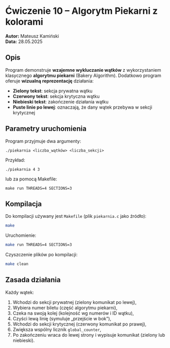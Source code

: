 # Ćwiczenie 10 – Algorytm Piekarni z kolorami

**Autor:** Mateusz Kamiński  
**Data:** 28.05.2025

## Opis

Program demonstruje **wzajemne wykluczanie wątków** z wykorzystaniem klasycznego **algorytmu piekarni** (Bakery
Algorithm). Dodatkowo program oferuje **wizualną reprezentację** działania:

- **Zielony tekst**: sekcja prywatna wątku
- **Czerwony tekst**: sekcja krytyczna wątku
- **Niebieski tekst**: zakończenie działania wątku
- **Puste linie po lewej**: oznaczają, że dany wątek przebywa w sekcji krytycznej

## Parametry uruchomienia

Program przyjmuje dwa argumenty:

```
./piekarnia <liczba_wątków> <liczba_sekcji>
```

Przykład:

```
./piekarnia 4 3
```

lub za pomocą Makefile:

```
make run THREADS=4 SECTIONS=3
```

## Kompilacja

Do kompilacji używany jest `Makefile` (plik `piekarnia.c` jako źródło):

```bash
make
```

Uruchomienie:

```bash
make run THREADS=4 SECTIONS=3
```

Czyszczenie plików po kompilacji:

```bash
make clean
```

## Zasada działania

Każdy wątek:

1. Wchodzi do sekcji prywatnej (zielony komunikat po lewej),
2. Wybiera numer biletu (część algorytmu piekarni),
3. Czeka na swoją kolej (kolejność wg numerów i ID wątku),
4. Czyści lewą linię (symuluje „przejście w bok”),
5. Wchodzi do sekcji krytycznej (czerwony komunikat po prawej),
6. Zwiększa wspólny licznik `global_counter`,
7. Po zakończeniu wraca do lewej strony i wypisuje komunikat (zielony lub niebieski).

